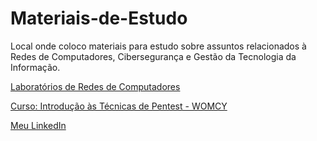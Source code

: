 # Materiais-de-Estudo
Local onde coloco materiais para estudo sobre assuntos relacionados à Redes de Computadores, Cibersegurança e Gestão da Tecnologia da Informação.

<p><a href = "www.facebook.com" target="blank"> Laboratórios de Redes de Computadores </a></p>
<p><a href = "https://github.com/Luihkiin/Materiais-de-Estudo/wiki/Curso:-Introdu%C3%A7%C3%A3o-%C3%A0s-T%C3%A9cnicas-de-Pentest---WOMCY" target="blank"> Curso: Introdução às Técnicas de Pentest - WOMCY </a></p>

<p></p>
<p><a href = "https://www.linkedin.com/in/nthnysza/" target="blank">Meu LinkedIn</a></p>
